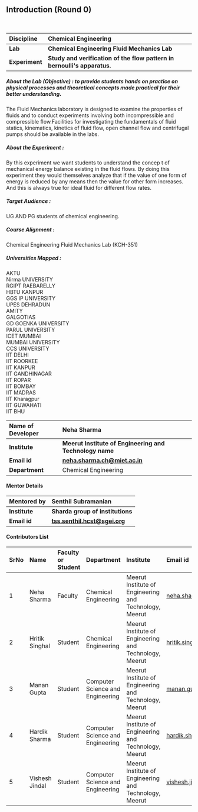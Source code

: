 ## Introduction (Round 0)

<br>

<b>Discipline | <b>Chemical Engineering
:--|:--|
<b> Lab | <b> Chemical Engineering Fluid Mechanics Lab
<b> Experiment|     <b>  Study and verification of the flow pattern in bernoulli's apparatus.

<h5> About the Lab (Objective) : to provide students hands on practice on physical processes and theoretical concepts made practical for their better understanding. </h5>

The Fluid Mechanics laboratory is designed to examine the properties of fluids and to conduct experiments involving both incompressible and compressible flow.Facilities for investigating the fundamentals of fluid statics, kinematics, kinetics of fluid flow, open channel flow and  centrifugal pumps should be available in the labs.

<h5> About the Experiment : </h5>

By this experiment we want students to understand the concep t of mechanical energy balance existing in the fluid flows. By doing this experiment they would themselves analyze that if the value of one form of energy is reduced by any means then the value for other form increases. And this is always true for ideal fluid for different flow rates.

<h5> Target Audience : </h5>

UG AND PG students of chemical engineering.

<h5> Course Alignment : </h5>

Chemical Engineering Fluid Mechanics Lab (KCH-351)   

<h5> Universities Mapped : </h5>
AKTU<br>
Nirma UNIVERSITY<br>
RGIPT RAEBARELLY<br>
HBTU KANPUR<br>
GGS  IP UNIVERSITY<br>
UPES DEHRADUN <br>
AMITY<br>
GALGOTIAS<br>
GD GOENKA UNIVERSITY<br>
PARUL UNIVERSITY<br>
ICET MUMBAI<br>
MUMBAI UNIVERSITY<br>
CCS UNIVERSITY<br>
IIT DELHI<br>
IIT ROORKEE<br>
IIT KANPUR<br>
IIT GANDHINAGAR<br>
IIT ROPAR<br>
IIT BOMBAY<br>
IIT MADRAS<br>
IIT Kharagpur<br>
IIT GUWAHATI<br>
IIT BHU<br>

<b>Name of Developer | <b> Neha Sharma
:--|:--|
<b> Institute | <b> Meerut Institute of Engineering and Technology name
<b> Email id|     <b> neha.sharma.ch@miet.ac.in
<b> Department | Chemical Engineering

#### Mentor Details

<b>Mentored by | <b> Senthil Subramanian
:--|:--|
<b> Institute | <b> Sharda group of institutions
<b> Email id|     <b> tss.senthil.hcst@sgei.org

#### Contributors List

SrNo | Name | Faculty or Student | Department| Institute | Email id
:--|:--|:--|:--|:--|:--|
1 | Neha Sharma | Faculty | Chemical Engineering | Meerut Institute of Engineering and Technology, Meerut | neha.sharma.ch@miet.ac.in
2 | Hritik Singhal | Student | Chemical Engineering | Meerut Institute of Engineering and Technology, Meerut |hritik.singhal.ch.2017@miet.ac.in
3 | Manan Gupta| Student | Computer Science and Engineering | Meerut Institute of Engineering and Technology, Meerut|manan.gupta.cs.2018@miet.ac.in
4 | Hardik Sharma| Student | Computer Science and Engineering  | Meerut Institute of Engineering and Technology, Meerut |hardik.sharma.cs.2018@miet.ac.in
5 | Vishesh Jindal | Student | Computer Science and Engineering  | Meerut Institute of Engineering and Technology, Meerut |vishesh.jindal.cs.2018@miet.ac.in


<br>
